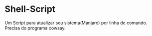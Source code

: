 # Shell-Script
Um Script para atualizar seu sistema(Manjaro) por linha de comando.
Precisa do programa cowsay.
